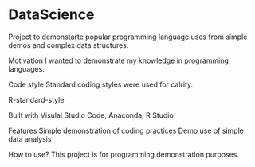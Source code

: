 # DataScience
Project to demonstarte popular programming language uses from simple demos and complex data structures.

Motivation
I wanted to demonstrate my knowledge in programming languages.


Code style
Standard coding styles were used for calrity.

R-standard-style


Built with
Visulal Studio Code, Anaconda, R Studio

Features
Simple demonstration of coding practices
Demo use of simple data analysis


How to use?
This project is for programming demonstration purposes.
